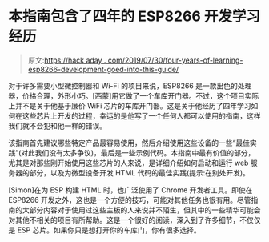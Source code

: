 # 本指南包含了四年的 ESP8266 开发学习经历

> 原文:[https://hack aday . com/2019/07/30/four-years-of-learning-esp8266-development-goed-into-this-guide/](https://hackaday.com/2019/07/30/four-years-of-learning-esp8266-development-went-into-this-guide/)

对于许多需要小型微控制器和 Wi-Fi 的项目来说，ESP8266 是一款出色的处理器，价格合理，外形小巧。[西蒙]用它做了一个车库开门器。不过，这个项目实际上并不是关于他基于廉价 WiFi 芯片的车库开门器。这是关于他经历了四年学习如何在这些芯片上开发的过程，幸运的是他写了一个任何人都可以使用的指南，这样我们就不会犯和他一样的错误。

该指南首先建议哪些特定产品最容易使用，然后介绍使用这些设备的一些“最佳实践”(对此我们没有太多争议)，最后是一些示例代码。本指南中最有价值的部分，尤其是对那些刚开始使用这些芯片的人来说，是详细介绍如何启动和运行 web 服务器的部分，以及为微型设备开发 HTML 代码的最佳实践(提示:在别处开发)。

[Simon]在为 ESP 构建 HTML 时，也广泛使用了 Chrome 开发者工具。即使在 ESP8266 开发之外，这也是一个方便的技巧，可能对其他任务也很有用。尽管指南的大部分内容对于使用过这些主板的人来说并不陌生，但其中的一些精华可能会对其他不相关的项目有所帮助。这是一个很好的阅读，深入到了许多细节，不仅仅是 ESP 芯片。如果你只是想打开你的车库门，你有很多选择。